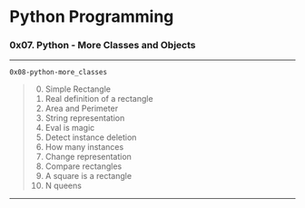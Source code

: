 # Python Programming
### 0x07. Python - More Classes and Objects
---
`0x08-python-more_classes`
> 0. Simple Rectangle
> 1. Real definition of a rectangle
> 2. Area and Perimeter
> 3. String representation
> 4. Eval is magic
> 5. Detect instance deletion
> 6. How many instances
> 7. Change representation
> 8. Compare rectangles
> 9. A square is a rectangle
> 10. N queens
---

